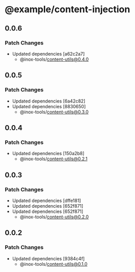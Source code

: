 # @example/content-injection

## 0.0.6

### Patch Changes

- Updated dependencies [a62c2a7]
  - @inox-tools/content-utils@0.4.0

## 0.0.5

### Patch Changes

- Updated dependencies [6a42c82]
- Updated dependencies [8830650]
  - @inox-tools/content-utils@0.3.0

## 0.0.4

### Patch Changes

- Updated dependencies [150a2b8]
  - @inox-tools/content-utils@0.2.1

## 0.0.3

### Patch Changes

- Updated dependencies [dffe181]
- Updated dependencies [652f871]
- Updated dependencies [652f871]
  - @inox-tools/content-utils@0.2.0

## 0.0.2

### Patch Changes

- Updated dependencies [9384c4f]
  - @inox-tools/content-utils@0.1.0
